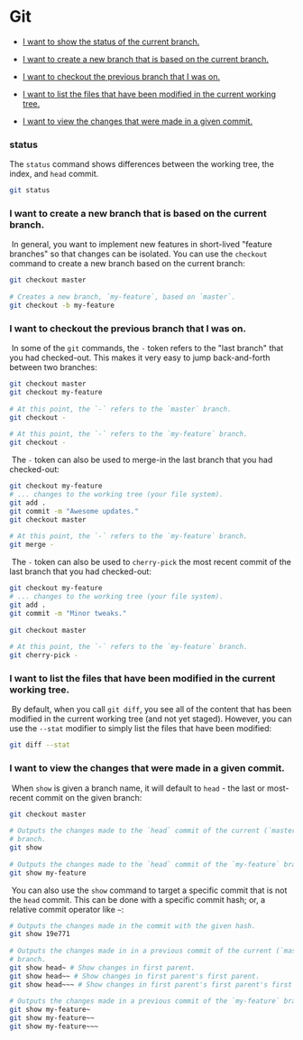 # Git

* [I want to show the status of the current branch.](#status)

* [I want to create a new branch that is based on the current branch.](#i-want-to-create-a-new-branch-that-is-based-on-the-current-branch)

* [I want to checkout the previous branch that I was on.](#i-want-to-checkout-the-previous-branch-that-i-was-on)

* [I want to list the files that have been modified in the current working tree.](#i-want-to-list-the-files-that-have-been-modified-in-the-current-working-tree)

* [I want to view the changes that were made in a given commit.](#i-want-to-view-the-changes-that-were-made-in-a-given-commit)

### status

The `status` command shows differences between the working tree, the index, and `head` commit.
​
```sh
git status
```



### I want to create a new branch that is based on the current branch.
​
In general, you want to implement new features in short-lived "feature branches" so that changes can be isolated. You can use the `checkout` command to create a new branch based on the current branch:
​
```sh
git checkout master
​
# Creates a new branch, `my-feature`, based on `master`.
git checkout -b my-feature
```

### I want to checkout the previous branch that I was on.
​
In some of the `git` commands, the `-` token refers to the "last branch" that you had checked-out. This makes it very easy to jump back-and-forth between two branches:
​
```sh
git checkout master
git checkout my-feature
​
# At this point, the `-` refers to the `master` branch.
git checkout -
​
# At this point, the `-` refers to the `my-feature` branch.
git checkout -
```
​
The `-` token can also be used to merge-in the last branch that you had checked-out:
​
```sh
git checkout my-feature
# ... changes to the working tree (your file system).
git add .
git commit -m "Awesome updates."
git checkout master
​
# At this point, the `-` refers to the `my-feature` branch.
git merge -
```
​
The `-` token can also be used to `cherry-pick` the most recent commit of the last branch that you had checked-out:
​
```sh
git checkout my-feature
# ... changes to the working tree (your file system).
git add .
git commit -m "Minor tweaks."
​
git checkout master
​
# At this point, the `-` refers to the `my-feature` branch.
git cherry-pick -
```

### I want to list the files that have been modified in the current working tree.
​
By default, when you call `git diff`, you see all of the content that has been modified in the current working tree (and not yet staged). However, you can use the `--stat` modifier to simply list the files that have been modified:
​
```sh
git diff --stat
```

### I want to view the changes that were made in a given commit.
​
When `show` is given a branch name, it will default to `head` - the last or most-recent commit on the given branch:
​
```sh
git checkout master
​
# Outputs the changes made to the `head` commit of the current (`master`)
# branch.
git show
​
# Outputs the changes made to the `head` commit of the `my-feature` branch.
git show my-feature
```
​
You can also use the `show` command to target a specific commit that is not the `head` commit. This can be done with a specific commit hash; or, a relative commit operator like `~`:
​
```sh
# Outputs the changes made in the commit with the given hash.
git show 19e771
​
# Outputs the changes made in in a previous commit of the current (`master`)
# branch.
git show head~ # Show changes in first parent.
git show head~~ # Show changes in first parent's first parent.
git show head~~~ # Show changes in first parent's first parent's first parent.
​
# Outputs the changes made in a previous commit of the `my-feature` branch.
git show my-feature~
git show my-feature~~
git show my-feature~~~
```
​
